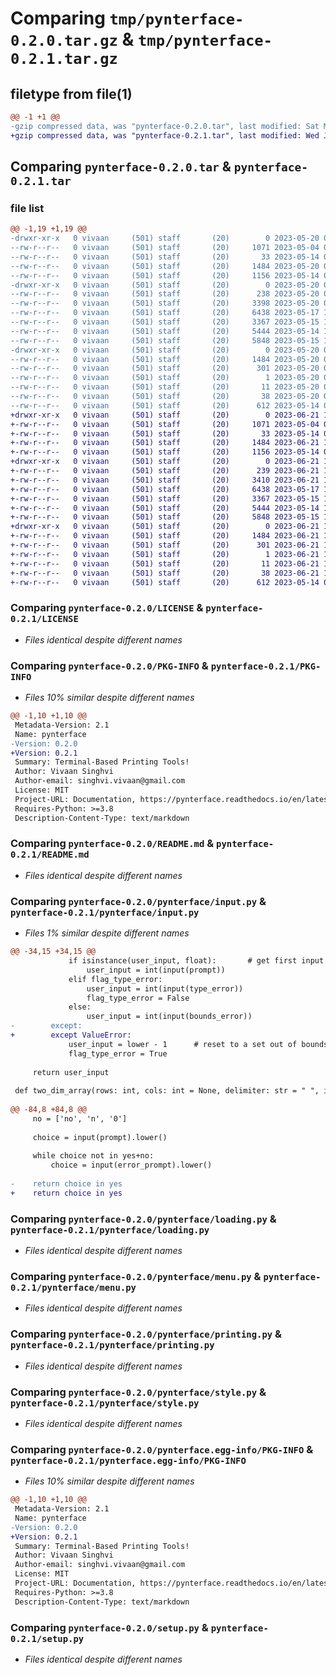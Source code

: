 # Comparing `tmp/pynterface-0.2.0.tar.gz` & `tmp/pynterface-0.2.1.tar.gz`

## filetype from file(1)

```diff
@@ -1 +1 @@
-gzip compressed data, was "pynterface-0.2.0.tar", last modified: Sat May 20 02:21:10 2023, max compression
+gzip compressed data, was "pynterface-0.2.1.tar", last modified: Wed Jun 21 16:29:05 2023, max compression
```

## Comparing `pynterface-0.2.0.tar` & `pynterface-0.2.1.tar`

### file list

```diff
@@ -1,19 +1,19 @@
-drwxr-xr-x   0 vivaan     (501) staff       (20)        0 2023-05-20 02:21:10.410116 pynterface-0.2.0/
--rw-r--r--   0 vivaan     (501) staff       (20)     1071 2023-05-04 02:59:32.000000 pynterface-0.2.0/LICENSE
--rw-r--r--   0 vivaan     (501) staff       (20)       33 2023-05-14 03:48:17.000000 pynterface-0.2.0/MANIFEST.in
--rw-r--r--   0 vivaan     (501) staff       (20)     1484 2023-05-20 02:21:10.409834 pynterface-0.2.0/PKG-INFO
--rw-r--r--   0 vivaan     (501) staff       (20)     1156 2023-05-14 04:10:04.000000 pynterface-0.2.0/README.md
-drwxr-xr-x   0 vivaan     (501) staff       (20)        0 2023-05-20 02:21:10.408396 pynterface-0.2.0/pynterface/
--rw-r--r--   0 vivaan     (501) staff       (20)      238 2023-05-20 02:20:02.000000 pynterface-0.2.0/pynterface/__init__.py
--rw-r--r--   0 vivaan     (501) staff       (20)     3398 2023-05-20 02:19:35.000000 pynterface-0.2.0/pynterface/input.py
--rw-r--r--   0 vivaan     (501) staff       (20)     6438 2023-05-17 14:21:57.000000 pynterface-0.2.0/pynterface/loading.py
--rw-r--r--   0 vivaan     (501) staff       (20)     3367 2023-05-15 15:05:04.000000 pynterface-0.2.0/pynterface/menu.py
--rw-r--r--   0 vivaan     (501) staff       (20)     5444 2023-05-14 18:25:39.000000 pynterface-0.2.0/pynterface/printing.py
--rw-r--r--   0 vivaan     (501) staff       (20)     5848 2023-05-15 14:51:42.000000 pynterface-0.2.0/pynterface/style.py
-drwxr-xr-x   0 vivaan     (501) staff       (20)        0 2023-05-20 02:21:10.409493 pynterface-0.2.0/pynterface.egg-info/
--rw-r--r--   0 vivaan     (501) staff       (20)     1484 2023-05-20 02:21:10.000000 pynterface-0.2.0/pynterface.egg-info/PKG-INFO
--rw-r--r--   0 vivaan     (501) staff       (20)      301 2023-05-20 02:21:10.000000 pynterface-0.2.0/pynterface.egg-info/SOURCES.txt
--rw-r--r--   0 vivaan     (501) staff       (20)        1 2023-05-20 02:21:10.000000 pynterface-0.2.0/pynterface.egg-info/dependency_links.txt
--rw-r--r--   0 vivaan     (501) staff       (20)       11 2023-05-20 02:21:10.000000 pynterface-0.2.0/pynterface.egg-info/top_level.txt
--rw-r--r--   0 vivaan     (501) staff       (20)       38 2023-05-20 02:21:10.410198 pynterface-0.2.0/setup.cfg
--rw-r--r--   0 vivaan     (501) staff       (20)      612 2023-05-14 04:04:56.000000 pynterface-0.2.0/setup.py
+drwxr-xr-x   0 vivaan     (501) staff       (20)        0 2023-06-21 16:29:05.627263 pynterface-0.2.1/
+-rw-r--r--   0 vivaan     (501) staff       (20)     1071 2023-05-04 02:59:32.000000 pynterface-0.2.1/LICENSE
+-rw-r--r--   0 vivaan     (501) staff       (20)       33 2023-05-14 03:48:17.000000 pynterface-0.2.1/MANIFEST.in
+-rw-r--r--   0 vivaan     (501) staff       (20)     1484 2023-06-21 16:29:05.627021 pynterface-0.2.1/PKG-INFO
+-rw-r--r--   0 vivaan     (501) staff       (20)     1156 2023-05-14 04:10:04.000000 pynterface-0.2.1/README.md
+drwxr-xr-x   0 vivaan     (501) staff       (20)        0 2023-06-21 16:29:05.625453 pynterface-0.2.1/pynterface/
+-rw-r--r--   0 vivaan     (501) staff       (20)      239 2023-06-21 16:28:17.000000 pynterface-0.2.1/pynterface/__init__.py
+-rw-r--r--   0 vivaan     (501) staff       (20)     3410 2023-06-21 16:26:51.000000 pynterface-0.2.1/pynterface/input.py
+-rw-r--r--   0 vivaan     (501) staff       (20)     6438 2023-05-17 14:21:57.000000 pynterface-0.2.1/pynterface/loading.py
+-rw-r--r--   0 vivaan     (501) staff       (20)     3367 2023-05-15 15:05:04.000000 pynterface-0.2.1/pynterface/menu.py
+-rw-r--r--   0 vivaan     (501) staff       (20)     5444 2023-05-14 18:25:39.000000 pynterface-0.2.1/pynterface/printing.py
+-rw-r--r--   0 vivaan     (501) staff       (20)     5848 2023-05-15 14:51:42.000000 pynterface-0.2.1/pynterface/style.py
+drwxr-xr-x   0 vivaan     (501) staff       (20)        0 2023-06-21 16:29:05.626601 pynterface-0.2.1/pynterface.egg-info/
+-rw-r--r--   0 vivaan     (501) staff       (20)     1484 2023-06-21 16:29:05.000000 pynterface-0.2.1/pynterface.egg-info/PKG-INFO
+-rw-r--r--   0 vivaan     (501) staff       (20)      301 2023-06-21 16:29:05.000000 pynterface-0.2.1/pynterface.egg-info/SOURCES.txt
+-rw-r--r--   0 vivaan     (501) staff       (20)        1 2023-06-21 16:29:05.000000 pynterface-0.2.1/pynterface.egg-info/dependency_links.txt
+-rw-r--r--   0 vivaan     (501) staff       (20)       11 2023-06-21 16:29:05.000000 pynterface-0.2.1/pynterface.egg-info/top_level.txt
+-rw-r--r--   0 vivaan     (501) staff       (20)       38 2023-06-21 16:29:05.627348 pynterface-0.2.1/setup.cfg
+-rw-r--r--   0 vivaan     (501) staff       (20)      612 2023-05-14 04:04:56.000000 pynterface-0.2.1/setup.py
```

### Comparing `pynterface-0.2.0/LICENSE` & `pynterface-0.2.1/LICENSE`

 * *Files identical despite different names*

### Comparing `pynterface-0.2.0/PKG-INFO` & `pynterface-0.2.1/PKG-INFO`

 * *Files 10% similar despite different names*

```diff
@@ -1,10 +1,10 @@
 Metadata-Version: 2.1
 Name: pynterface
-Version: 0.2.0
+Version: 0.2.1
 Summary: Terminal-Based Printing Tools!
 Author: Vivaan Singhvi
 Author-email: singhvi.vivaan@gmail.com
 License: MIT
 Project-URL: Documentation, https://pynterface.readthedocs.io/en/latest/
 Requires-Python: >=3.8
 Description-Content-Type: text/markdown
```

### Comparing `pynterface-0.2.0/README.md` & `pynterface-0.2.1/README.md`

 * *Files identical despite different names*

### Comparing `pynterface-0.2.0/pynterface/input.py` & `pynterface-0.2.1/pynterface/input.py`

 * *Files 1% similar despite different names*

```diff
@@ -34,15 +34,15 @@
             if isinstance(user_input, float):       # get first input
                 user_input = int(input(prompt))
             elif flag_type_error:
                 user_input = int(input(type_error))     
                 flag_type_error = False
             else:
                 user_input = int(input(bounds_error))
-        except:
+        except ValueError:
             user_input = lower - 1      # reset to a set out of bounds value
             flag_type_error = True
 
     return user_input
 
 def two_dim_array(rows: int, cols: int = None, delimiter: str = " ", item_type: int = str) -> list[list[Any]]:
 
@@ -84,8 +84,8 @@
     no = ['no', 'n', '0']
 
     choice = input(prompt).lower()
     
     while choice not in yes+no:
         choice = input(error_prompt).lower()
 
-    return choice in yes
+    return choice in yes
```

### Comparing `pynterface-0.2.0/pynterface/loading.py` & `pynterface-0.2.1/pynterface/loading.py`

 * *Files identical despite different names*

### Comparing `pynterface-0.2.0/pynterface/menu.py` & `pynterface-0.2.1/pynterface/menu.py`

 * *Files identical despite different names*

### Comparing `pynterface-0.2.0/pynterface/printing.py` & `pynterface-0.2.1/pynterface/printing.py`

 * *Files identical despite different names*

### Comparing `pynterface-0.2.0/pynterface/style.py` & `pynterface-0.2.1/pynterface/style.py`

 * *Files identical despite different names*

### Comparing `pynterface-0.2.0/pynterface.egg-info/PKG-INFO` & `pynterface-0.2.1/pynterface.egg-info/PKG-INFO`

 * *Files 10% similar despite different names*

```diff
@@ -1,10 +1,10 @@
 Metadata-Version: 2.1
 Name: pynterface
-Version: 0.2.0
+Version: 0.2.1
 Summary: Terminal-Based Printing Tools!
 Author: Vivaan Singhvi
 Author-email: singhvi.vivaan@gmail.com
 License: MIT
 Project-URL: Documentation, https://pynterface.readthedocs.io/en/latest/
 Requires-Python: >=3.8
 Description-Content-Type: text/markdown
```

### Comparing `pynterface-0.2.0/setup.py` & `pynterface-0.2.1/setup.py`

 * *Files identical despite different names*

